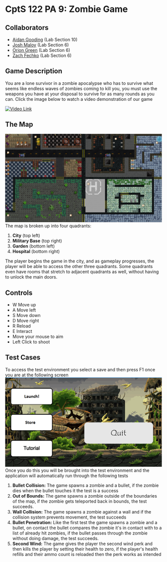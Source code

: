 # CptS 122 PA 9: Zombie Game

## Collaborators
- [Aidan Gooding](https://github.com/WhyPine) (Lab Section 10)
- [Josh Maloy](https://github.com/Jiinja) (Lab Section 6)
- [Orion Green](https://github.com/oriongreen) (Lab Section 6)
- [Zach Fechko](https://github.com/zfechko) (Lab Section 6)

## Game Description
You are a lone survivor in a zombie apocalypse who has to survive what seems like endless waves of zombies coming to kill you, you must use the weapons you have at your disposal to survive for as many rounds as you can.
Click the image below to watch a video demonstration of our game

[![Video Link](http://img.youtube.com/vi/BzyBYhxT_BY/0.jpg)](https://www.youtube.com/watch?v=BzyBYhxT_BY)

## The Map
![The map](readmeImages/map.png)
The map is broken up into four quadrants:
1. **City** (top left)
2. **Military Base** (top right)
3. **Garden** (bottom left)
4. **Hospital** (bottom right)


The player begins the game in the city, and as gameplay progresses, the player will be able to access the other three quadrants. Some quadrants even have rooms that stretch to adjacent quadrants as well, without having to unlock the main doors.

## Controls
- W Move up
- A Move left
- S Move down
- D Move right
- R Reload
- E Interact
- Move your mouse to aim
- Left Click to shoot

## Test Cases
To access the test environment you select a save and then press F1 once you are at the following screen
![Menu](readmeImages/Menu.png)
Once you do this you will be brought into the test environment and the application will automatically run through the following tests
1. **Bullet Collision:** The game spawns a zombie and a bullet, if the zombie dies when the bullet touches it the test is a success
2. **Out of Bounds:** The game spawns a zombie outside of the boundaries of the map, if the zombie gets teleported back in bounds, the test succeeds.
3. **Wall Collision:**  The game spawns a zombie against a wall and if the collision system prevents movement, the test succeeds
4. **Bullet Penetration:** Like the first test the game spawns a zombie and a bullet, on contact the bullet compares the zombie it's in contact with to a list of already hit zombies, if the bullet passes through the zombie without doing damage, the test succeeds.
5. **Second Wind:** The game gives the player the second wind perk and then kills the player by setting their health to zero, if the player's health refills and their ammo count is reloaded then the perk works as intended
